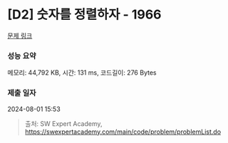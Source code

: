 # [D2] 숫자를 정렬하자 - 1966 

[문제 링크](https://swexpertacademy.com/main/code/problem/problemDetail.do?contestProbId=AV5PrmyKAWEDFAUq) 

### 성능 요약

메모리: 44,792 KB, 시간: 131 ms, 코드길이: 276 Bytes

### 제출 일자

2024-08-01 15:53



> 출처: SW Expert Academy, https://swexpertacademy.com/main/code/problem/problemList.do